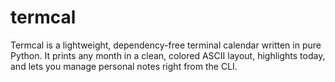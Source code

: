 # termcal
Termcal is a lightweight, dependency-free terminal calendar written in pure Python. It prints any month in a clean, colored ASCII layout, highlights today, and lets you manage personal notes right from the CLI.
